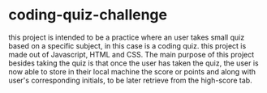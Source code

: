 # coding-quiz-challenge
this project is intended to  be a practice where an user takes small quiz based on a specific subject,
in this case is a coding quiz. this project is made out of Javascript, HTML and CSS.
The main purpose of this project besides  taking the quiz is that once the user has taken  the quiz, the user is now able to store in their local machine the score or  points  and along with user's corresponding initials, to be later retrieve from the high-score tab.
